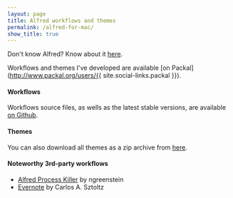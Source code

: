 ```yaml
---
layout: page
title: Alfred workflows and themes
permalink: /alfred-for-mac/
show_title: true
---
```


Don't know Alfred? Know about it [here](https://www.alfredapp.com/).

Workflows and themes I've developed are available [on Packal](http://www.packal.org/users/{{ site.social-links.packal }}).

#### Workflows

Workflows source files, as wells as the latest stable versions, are available [on Github](https://github.com/pirafrank/alfred_workflows).

#### Themes

You can also download all themes as a zip archive from [here]({{site.baseurl}}/static/alfred-themes.zip).

#### Noteworthy 3rd-party workflows

- [Alfred Process Killer](https://github.com/ngreenstein/alfred-process-killer) by ngreenstein
- [Evernote](http://www.alfredforum.com/topic/840-evernote-791-search-create-append-text-preview-reminders-and-more-all-within-alfred) by Carlos A. Sztoltz
